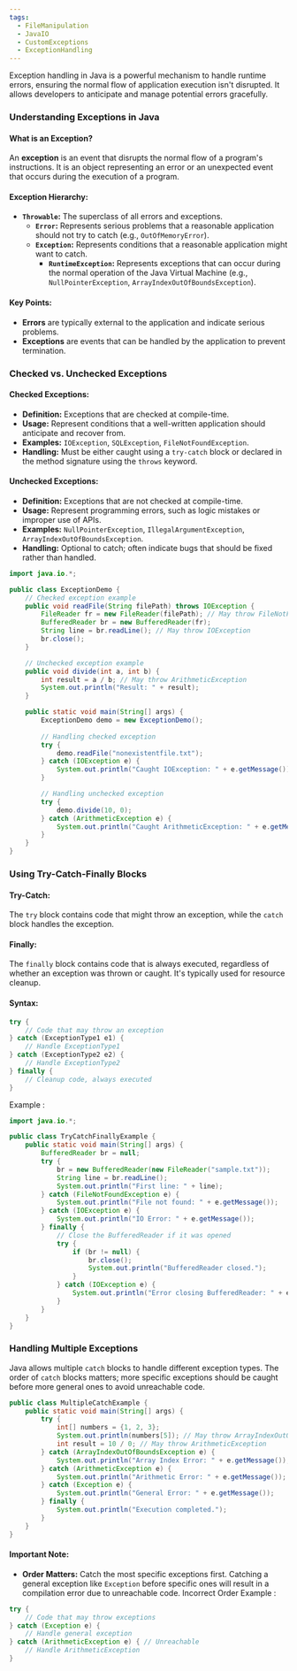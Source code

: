 ```yaml
---
tags:
  - FileManipulation
  - JavaIO
  - CustomExceptions
  - ExceptionHandling
---
```


Exception handling in Java is a powerful mechanism to handle runtime errors, ensuring the normal flow of application execution isn't disrupted. It allows developers to anticipate and manage potential errors gracefully.

### Understanding Exceptions in Java

#### **What is an Exception?**
An **exception** is an event that disrupts the normal flow of a program's instructions. It is an object representing an error or an unexpected event that occurs during the execution of a program.
#### **Exception Hierarchy:**
- **`Throwable`:** The superclass of all errors and exceptions.
    - **`Error`:** Represents serious problems that a reasonable application should not try to catch (e.g., `OutOfMemoryError`).
    - **`Exception`:** Represents conditions that a reasonable application might want to catch.
        - **`RuntimeException`:** Represents exceptions that can occur during the normal operation of the Java Virtual Machine (e.g., `NullPointerException`, `ArrayIndexOutOfBoundsException`).
#### **Key Points:**
- **Errors** are typically external to the application and indicate serious problems.
- **Exceptions** are events that can be handled by the application to prevent termination.
### Checked vs. Unchecked Exceptions

#### **Checked Exceptions:**
- **Definition:** Exceptions that are checked at compile-time.
- **Usage:** Represent conditions that a well-written application should anticipate and recover from.
- **Examples:** `IOException`, `SQLException`, `FileNotFoundException`.
- **Handling:** Must be either caught using a `try-catch` block or declared in the method signature using the `throws` keyword.
#### **Unchecked Exceptions:**
- **Definition:** Exceptions that are not checked at compile-time.
- **Usage:** Represent programming errors, such as logic mistakes or improper use of APIs.
- **Examples:** `NullPointerException`, `IllegalArgumentException`, `ArrayIndexOutOfBoundsException`.
- **Handling:** Optional to catch; often indicate bugs that should be fixed rather than handled.
```java
import java.io.*;

public class ExceptionDemo {
    // Checked exception example
    public void readFile(String filePath) throws IOException {
        FileReader fr = new FileReader(filePath); // May throw FileNotFoundException
        BufferedReader br = new BufferedReader(fr);
        String line = br.readLine(); // May throw IOException
        br.close();
    }

    // Unchecked exception example
    public void divide(int a, int b) {
        int result = a / b; // May throw ArithmeticException
        System.out.println("Result: " + result);
    }

    public static void main(String[] args) {
        ExceptionDemo demo = new ExceptionDemo();
        
        // Handling checked exception
        try {
            demo.readFile("nonexistentfile.txt");
        } catch (IOException e) {
            System.out.println("Caught IOException: " + e.getMessage());
        }

        // Handling unchecked exception
        try {
            demo.divide(10, 0);
        } catch (ArithmeticException e) {
            System.out.println("Caught ArithmeticException: " + e.getMessage());
        }
    }
}
```
### Using Try-Catch-Finally Blocks

#### **Try-Catch:**
The `try` block contains code that might throw an exception, while the `catch` block handles the exception.
#### **Finally:**
The `finally` block contains code that is always executed, regardless of whether an exception was thrown or caught. It's typically used for resource cleanup.
#### **Syntax:**
```java
try {
    // Code that may throw an exception
} catch (ExceptionType1 e1) {
    // Handle ExceptionType1
} catch (ExceptionType2 e2) {
    // Handle ExceptionType2
} finally {
    // Cleanup code, always executed
}
```
Example :
```java
import java.io.*;

public class TryCatchFinallyExample {
    public static void main(String[] args) {
        BufferedReader br = null;
        try {
            br = new BufferedReader(new FileReader("sample.txt"));
            String line = br.readLine();
            System.out.println("First line: " + line);
        } catch (FileNotFoundException e) {
            System.out.println("File not found: " + e.getMessage());
        } catch (IOException e) {
            System.out.println("IO Error: " + e.getMessage());
        } finally {
            // Close the BufferedReader if it was opened
            try {
                if (br != null) {
                    br.close();
                    System.out.println("BufferedReader closed.");
                }
            } catch (IOException e) {
                System.out.println("Error closing BufferedReader: " + e.getMessage());
            }
        }
    }
}
```
### Handling Multiple Exceptions
Java allows multiple `catch` blocks to handle different exception types. The order of `catch` blocks matters; more specific exceptions should be caught before more general ones to avoid unreachable code.
```java
public class MultipleCatchExample {
    public static void main(String[] args) {
        try {
            int[] numbers = {1, 2, 3};
            System.out.println(numbers[5]); // May throw ArrayIndexOutOfBoundsException
            int result = 10 / 0; // May throw ArithmeticException
        } catch (ArrayIndexOutOfBoundsException e) {
            System.out.println("Array Index Error: " + e.getMessage());
        } catch (ArithmeticException e) {
            System.out.println("Arithmetic Error: " + e.getMessage());
        } catch (Exception e) {
            System.out.println("General Error: " + e.getMessage());
        } finally {
            System.out.println("Execution completed.");
        }
    }
}
```
#### **Important Note:**
- **Order Matters:** Catch the most specific exceptions first. Catching a general exception like `Exception` before specific ones will result in a compilation error due to unreachable code.
Incorrect Order Example : 
```java
try {
    // Code that may throw exceptions
} catch (Exception e) {
    // Handle general exception
} catch (ArithmeticException e) { // Unreachable
    // Handle ArithmeticException
}
```
